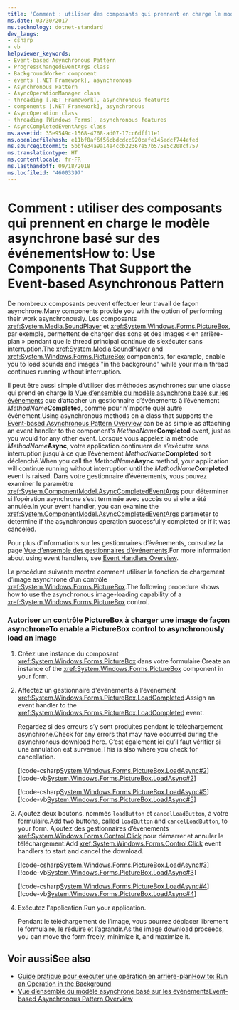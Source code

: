 ```yaml
---
title: 'Comment : utiliser des composants qui prennent en charge le modèle asynchrone basé sur des événements'
ms.date: 03/30/2017
ms.technology: dotnet-standard
dev_langs:
- csharp
- vb
helpviewer_keywords:
- Event-based Asynchronous Pattern
- ProgressChangedEventArgs class
- BackgroundWorker component
- events [.NET Framework], asynchronous
- Asynchronous Pattern
- AsyncOperationManager class
- threading [.NET Framework], asynchronous features
- components [.NET Framework], asynchronous
- AsyncOperation class
- threading [Windows Forms], asynchronous features
- AsyncCompletedEventArgs class
ms.assetid: 35e9549c-1568-4768-ad07-17cc6dff11e1
ms.openlocfilehash: e11bf8af6f56cbdcdcc920cafe145edcf744efed
ms.sourcegitcommit: 5bbfe34a9a14e4ccb22367e57b57585c208cf757
ms.translationtype: HT
ms.contentlocale: fr-FR
ms.lasthandoff: 09/18/2018
ms.locfileid: "46003397"
---
```

# <a name="how-to-use-components-that-support-the-event-based-asynchronous-pattern"></a><span data-ttu-id="34fe2-102">Comment : utiliser des composants qui prennent en charge le modèle asynchrone basé sur des événements</span><span class="sxs-lookup"><span data-stu-id="34fe2-102">How to: Use Components That Support the Event-based Asynchronous Pattern</span></span>
<span data-ttu-id="34fe2-103">De nombreux composants peuvent effectuer leur travail de façon asynchrone.</span><span class="sxs-lookup"><span data-stu-id="34fe2-103">Many components provide you with the option of performing their work asynchronously.</span></span> <span data-ttu-id="34fe2-104">Les composants <xref:System.Media.SoundPlayer> et <xref:System.Windows.Forms.PictureBox>, par exemple, permettent de charger des sons et des images « en arrière-plan » pendant que le thread principal continue de s’exécuter sans interruption.</span><span class="sxs-lookup"><span data-stu-id="34fe2-104">The <xref:System.Media.SoundPlayer> and <xref:System.Windows.Forms.PictureBox> components, for example, enable you to load sounds and images "in the background" while your main thread continues running without interruption.</span></span>  
  
 <span data-ttu-id="34fe2-105">Il peut être aussi simple d’utiliser des méthodes asynchrones sur une classe qui prend en charge la [Vue d’ensemble du modèle asynchrone basé sur les événements](../../../docs/standard/asynchronous-programming-patterns/event-based-asynchronous-pattern-overview.md) que d’attacher un gestionnaire d’événements à l’événement _MethodName_**Completed**, comme pour n’importe quel autre événement.</span><span class="sxs-lookup"><span data-stu-id="34fe2-105">Using asynchronous methods on a class that supports the [Event-based Asynchronous Pattern Overview](../../../docs/standard/asynchronous-programming-patterns/event-based-asynchronous-pattern-overview.md) can be as simple as attaching an event handler to the component's _MethodName_**Completed** event, just as you would for any other event.</span></span> <span data-ttu-id="34fe2-106">Lorsque vous appelez la méthode _MethodName_**Async**, votre application continuera de s’exécuter sans interruption jusqu'à ce que l’événement _MethodName_**Completed** soit déclenché.</span><span class="sxs-lookup"><span data-stu-id="34fe2-106">When you call the _MethodName_**Async** method, your application will continue running without interruption until the _MethodName_**Completed** event is raised.</span></span> <span data-ttu-id="34fe2-107">Dans votre gestionnaire d’événements, vous pouvez examiner le paramètre <xref:System.ComponentModel.AsyncCompletedEventArgs> pour déterminer si l’opération asynchrone s’est terminée avec succès ou si elle a été annulée.</span><span class="sxs-lookup"><span data-stu-id="34fe2-107">In your event handler, you can examine the <xref:System.ComponentModel.AsyncCompletedEventArgs> parameter to determine if the asynchronous operation successfully completed or if it was canceled.</span></span>  
  
 <span data-ttu-id="34fe2-108">Pour plus d’informations sur les gestionnaires d’événements, consultez la page [Vue d’ensemble des gestionnaires d’événements](../../../docs/framework/winforms/event-handlers-overview-windows-forms.md).</span><span class="sxs-lookup"><span data-stu-id="34fe2-108">For more information about using event handlers, see [Event Handlers Overview](../../../docs/framework/winforms/event-handlers-overview-windows-forms.md).</span></span>  
  
 <span data-ttu-id="34fe2-109">La procédure suivante montre comment utiliser la fonction de chargement d’image asynchrone d’un contrôle <xref:System.Windows.Forms.PictureBox>.</span><span class="sxs-lookup"><span data-stu-id="34fe2-109">The following procedure shows how to use the asynchronous image-loading capability of a <xref:System.Windows.Forms.PictureBox> control.</span></span>  
  
### <a name="to-enable-a-picturebox-control-to-asynchronously-load-an-image"></a><span data-ttu-id="34fe2-110">Autoriser un contrôle PictureBox à charger une image de façon asynchrone</span><span class="sxs-lookup"><span data-stu-id="34fe2-110">To enable a PictureBox control to asynchronously load an image</span></span>  
  
1.  <span data-ttu-id="34fe2-111">Créez une instance du composant <xref:System.Windows.Forms.PictureBox> dans votre formulaire.</span><span class="sxs-lookup"><span data-stu-id="34fe2-111">Create an instance of the <xref:System.Windows.Forms.PictureBox> component in your form.</span></span>  
  
2.  <span data-ttu-id="34fe2-112">Affectez un gestionnaire d'événements à l'événement <xref:System.Windows.Forms.PictureBox.LoadCompleted>.</span><span class="sxs-lookup"><span data-stu-id="34fe2-112">Assign an event handler to the <xref:System.Windows.Forms.PictureBox.LoadCompleted> event.</span></span>  
  
     <span data-ttu-id="34fe2-113">Regardez si des erreurs s’y sont produites pendant le téléchargement asynchrone.</span><span class="sxs-lookup"><span data-stu-id="34fe2-113">Check for any errors that may have occurred during the asynchronous download here.</span></span> <span data-ttu-id="34fe2-114">C’est également ici qu’il faut vérifier si une annulation est survenue.</span><span class="sxs-lookup"><span data-stu-id="34fe2-114">This is also where you check for cancellation.</span></span>  
  
     [!code-csharp[System.Windows.Forms.PictureBox.LoadAsync#2](../../../samples/snippets/csharp/VS_Snippets_Winforms/System.Windows.Forms.PictureBox.LoadAsync/CS/Form1.cs#2)]
     [!code-vb[System.Windows.Forms.PictureBox.LoadAsync#2](../../../samples/snippets/visualbasic/VS_Snippets_Winforms/System.Windows.Forms.PictureBox.LoadAsync/VB/Form1.vb#2)]  
  
     [!code-csharp[System.Windows.Forms.PictureBox.LoadAsync#5](../../../samples/snippets/csharp/VS_Snippets_Winforms/System.Windows.Forms.PictureBox.LoadAsync/CS/Form1.cs#5)]
     [!code-vb[System.Windows.Forms.PictureBox.LoadAsync#5](../../../samples/snippets/visualbasic/VS_Snippets_Winforms/System.Windows.Forms.PictureBox.LoadAsync/VB/Form1.vb#5)]  
  
3.  <span data-ttu-id="34fe2-115">Ajoutez deux boutons, nommés `loadButton` et `cancelLoadButton`, à votre formulaire.</span><span class="sxs-lookup"><span data-stu-id="34fe2-115">Add two buttons, called `loadButton` and `cancelLoadButton`, to your form.</span></span> <span data-ttu-id="34fe2-116">Ajoutez des gestionnaires d’événements <xref:System.Windows.Forms.Control.Click> pour démarrer et annuler le téléchargement.</span><span class="sxs-lookup"><span data-stu-id="34fe2-116">Add <xref:System.Windows.Forms.Control.Click> event handlers to start and cancel the download.</span></span>  
  
     [!code-csharp[System.Windows.Forms.PictureBox.LoadAsync#3](../../../samples/snippets/csharp/VS_Snippets_Winforms/System.Windows.Forms.PictureBox.LoadAsync/CS/Form1.cs#3)]
     [!code-vb[System.Windows.Forms.PictureBox.LoadAsync#3](../../../samples/snippets/visualbasic/VS_Snippets_Winforms/System.Windows.Forms.PictureBox.LoadAsync/VB/Form1.vb#3)]  
  
     [!code-csharp[System.Windows.Forms.PictureBox.LoadAsync#4](../../../samples/snippets/csharp/VS_Snippets_Winforms/System.Windows.Forms.PictureBox.LoadAsync/CS/Form1.cs#4)]
     [!code-vb[System.Windows.Forms.PictureBox.LoadAsync#4](../../../samples/snippets/visualbasic/VS_Snippets_Winforms/System.Windows.Forms.PictureBox.LoadAsync/VB/Form1.vb#4)]  
  
4.  <span data-ttu-id="34fe2-117">Exécutez l'application.</span><span class="sxs-lookup"><span data-stu-id="34fe2-117">Run your application.</span></span>  
  
     <span data-ttu-id="34fe2-118">Pendant le téléchargement de l’image, vous pourrez déplacer librement le formulaire, le réduire et l’agrandir.</span><span class="sxs-lookup"><span data-stu-id="34fe2-118">As the image download proceeds, you can move the form freely, minimize it, and maximize it.</span></span>  
  
## <a name="see-also"></a><span data-ttu-id="34fe2-119">Voir aussi</span><span class="sxs-lookup"><span data-stu-id="34fe2-119">See also</span></span>

- [<span data-ttu-id="34fe2-120">Guide pratique pour exécuter une opération en arrière-plan</span><span class="sxs-lookup"><span data-stu-id="34fe2-120">How to: Run an Operation in the Background</span></span>](../../../docs/framework/winforms/controls/how-to-run-an-operation-in-the-background.md)  
- [<span data-ttu-id="34fe2-121">Vue d’ensemble du modèle asynchrone basé sur les événements</span><span class="sxs-lookup"><span data-stu-id="34fe2-121">Event-based Asynchronous Pattern Overview</span></span>](../../../docs/standard/asynchronous-programming-patterns/event-based-asynchronous-pattern-overview.md)  
